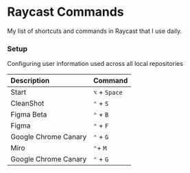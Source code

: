 # Raycast Commands
My list of shortcuts and commands in Raycast that I use daily. 

### Setup
Configuring user information used across all local repositories

|  Description      | Command | 
| :---        |    :----   |
| Start  |  `⌥` + `Space`     |
| CleanShot  |  `⌃` + `S`     |
| Figma Beta  |  `⌃` + `B`     |
| Figma  |  `⌃` + `F`     |
| Google Chrome Canary  |  `⌃` + `G`     |
| Miro  |  `⌃`+ `M`     |
| Google Chrome Canary  |  `⌃` + `G`     |
